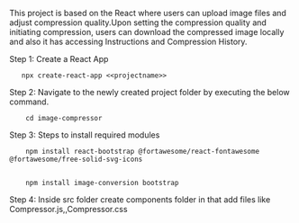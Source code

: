 This project is based on the React where users can upload image files and adjust compression quality.Upon setting the compression quality and initiating compression, users can download the compressed image locally and also it has accessing Instructions and Compression History.


Step 1: Create a React App

       npx create-react-app <<projectname>>

Step 2: Navigate to the newly created project folder by executing the below command.

        cd image-compressor

Step 3: Steps to install required modules

        npm install react-bootstrap @fortawesome/react-fontawesome @fortawesome/free-solid-svg-icons 

        
        npm install image-conversion bootstrap

Step 4: Inside src folder create components folder in that add files like Compressor.js,,Compressor.css


       
